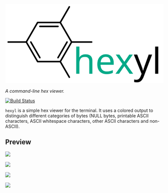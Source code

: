 ![](doc/logo.svg)

*A command-line hex viewer.*

[![Build Status](https://travis-ci.org/sharkdp/hexyl.svg?branch=master)](https://travis-ci.org/sharkdp/hexyl)

`hexyl` is a simple hex viewer for the terminal. It uses a colored output to distinguish different categories
of bytes (NULL bytes, printable ASCII characters, ASCII whitespace characters, other ASCII characters and non-ASCII).

## Preview

![](https://i.imgur.com/MWO9uSL.png)

![](https://i.imgur.com/Dp7Wncz.png)

![](https://i.imgur.com/ln3TniI.png)

![](https://i.imgur.com/f8nm8g6.png)

